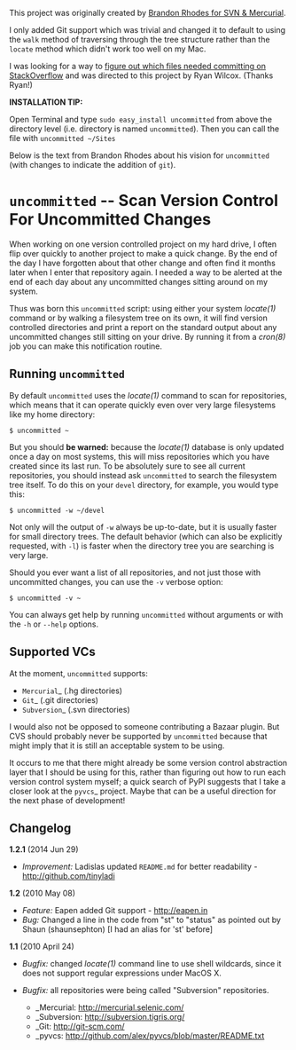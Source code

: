 This project was originally created by [Brandon Rhodes for SVN & Mercurial](http://bitbucket.org/brandon/uncommitted/src).

I only added Git support which was trivial and changed it to default to using the `walk` method of traversing through the tree structure rather than the `locate` method which didn't work too well on my Mac.

I was looking for a way to [figure out which files needed committing on StackOverflow](http://stackoverflow.com/questions/2765253/git-status-across-multiple-repositories-on-a-mac) and was directed to this project by Ryan Wilcox. (Thanks Ryan!)

**INSTALLATION TIP:**

Open Terminal and type `sudo easy_install uncommitted` from above the directory level (i.e. directory is named `uncommitted`).
Then you can call the file with `uncommitted ~/Sites`

Below is the text from Brandon Rhodes about his vision for `uncommitted` (with changes to indicate the addition of `git`).

``uncommitted`` -- Scan Version Control For Uncommitted Changes
===============================================================

When working on one version controlled project on my hard drive, I often
flip over quickly to another project to make a quick change.  By the end
of the day I have forgotten about that other change and often find it
months later when I enter that repository again.  I needed a way to be
alerted at the end of each day about any uncommitted changes sitting
around on my system.

Thus was born this `uncommitted` script: using either your system
*locate(1)* command or by walking a filesystem tree on its own, it will
find version controlled directories and print a report on the standard
output about any uncommitted changes still sitting on your drive.  By
running it from a *cron(8)* job you can make this notification routine.

Running `uncommitted`
---------------------

By default `uncommitted` uses the *locate(1)* command to scan for
repositories, which means that it can operate quickly even over very
large filesystems like my home directory:

```shell
$ uncommitted ~
```

But you should **be warned:** because the *locate(1)* database is only
updated once a day on most systems, this will miss repositories which
you have created since its last run.  To be absolutely sure to see all
current repositories, you should instead ask `uncommitted` to search the
filesystem tree itself.  To do this on your `devel` directory, for
example, you would type this:

```shell
$ uncommitted -w ~/devel
```

Not only will the output of `-w` always be up-to-date, but it is usually
faster for small directory trees.  The default behavior (which can also
be explicitly requested, with `-l`) is faster when the directory tree
you are searching is very large.

Should you ever want a list of all repositories, and not just those with
uncommitted changes, you can use the `-v` verbose option:

```shell
$ uncommitted -v ~
```

You can always get help by running `uncommitted` without arguments or
with the `-h` or `--help` options.

Supported VCs
-------------

At the moment, `uncommitted` supports:

* `Mercurial`_ (.hg directories)
* `Git`_ (.git directories)
* `Subversion`_ (.svn directories)

I would also not be opposed to someone contributing a Bazaar plugin.
But CVS should probably never be supported by `uncommitted` because that
might imply that it is still an acceptable system to be using.

It occurs to me that there might already be some version control
abstraction layer that I should be using for this, rather than figuring
out how to run each version control system myself; a quick search of
PyPI suggests that I take a closer look at the `pyvcs`_ project.  Maybe
that can be a useful direction for the next phase of development!

Changelog
---------

**1.2.1** (2014 Jun 29)

*	*Improvement:* Ladislas updated `README.md` for better readability - http://github.com/tinyladi

**1.2** (2010 May 08)

*	*Feature:* Eapen added Git support - http://eapen.in 
*	*Bug:* Changed a line in the code from "st" to "status" as pointed out by Shaun (shaunsephton) [I had an alias for 'st' before]

**1.1** (2010 April 24)

*	*Bugfix:* changed *locate(1)* command line to use shell wildcards, since
  it does not support regular expressions under MacOS X.

*	*Bugfix:* all repositories were being called "Subversion" repositories.
	*	_Mercurial: http://mercurial.selenic.com/
	*	_Subversion: http://subversion.tigris.org/
	*	_Git: http://git-scm.com/
	*	_pyvcs: http://github.com/alex/pyvcs/blob/master/README.txt
